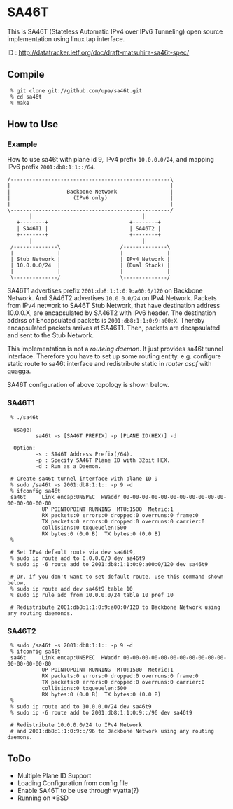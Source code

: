 SA46T
=====

This is SA46T (Stateless Automatic IPv4 over IPv6 Tunneling) open
source implementation using linux tap interface.

ID : http://datatracker.ietf.org/doc/draft-matsuhira-sa46t-spec/


Compile
-------

	 % git clone git://github.com/upa/sa46t.git
	 % cd sa46t
	 % make


How to Use
----------

### Example ###

How to use sa46t with plane id 9, IPv4 prefix `10.0.0.0/24`,
and mapping IPv6 prefix `2001:db8:1:1::/64`.

    /---------------------------------------------------\
    |                                                   |
    |                  Backbone Network                 |
    |                    (IPv6 only)                    |
    |                                                   |
    \---------------------------------------------------/
           |                                   |                
       +--------+                          +--------+            
       | SA46T1 |                          | SA46T2 |            
       +--------+                          +--------+           
           |                                   |              
     /--------------\                   /--------------\ 
     |              |                   |              |
     | Stub Network |                   | IPv4 Network |
     | 10.0.0.0/24  |                   | (Dual Stack) |
     |              |                   |              |
     \--------------/                   \--------------/


SA46T1 advertises prefix `2001:db8:1:1:0:9:a00:0/120` on Backbone
Network. And SA46T2 advertises `10.0.0.0/24` on IPv4 Network. Packets
from IPv4 network to SA46T Stub Network, that have destination address
10.0.0.X, are encapsulated by SA46T2 with IPv6 header. The destination
addrss of Encapsulated packets is `2001:db8:1:1:0:9:a00:X`. Thereby
encapsulated packets arrives at SA46T1. Then, packets are decapsulated
and sent to the Stub Network.

This implementation is not a _routeing daemon_. It just provides sa46t
tunnel interface. Therefore you have to set up some routing entity.
e.g. configure static route to sa46t interface and redistribute static
in _router ospf_ with quagga.


SA46T configuration of above topology is shown below.


### SA46T1 ###

	 % ./sa46t
	 
	  usage:
	         sa46t -s [SA46T PREFIX] -p [PLANE ID(HEX)] -d
	  
	  Option:
	         -s : SA46T Address Prefix(/64).
	         -p : Specify SA46T Plane ID with 32bit HEX.
	         -d : Run as a Daemon.
		 
	 # Create sa46t tunnel interface with plane ID 9
	 % sudo /sa46t -s 2001:db8:1:1:: -p 9 -d
	 % ifconfig sa46t
	 sa46t     Link encap:UNSPEC  HWaddr 00-00-00-00-00-00-00-00-00-00-00-00-00-00-00-00  
	           UP POINTOPOINT RUNNING  MTU:1500  Metric:1
	           RX packets:0 errors:0 dropped:0 overruns:0 frame:0
	           TX packets:0 errors:0 dropped:0 overruns:0 carrier:0
	           collisions:0 txqueuelen:500 
	           RX bytes:0 (0.0 B)  TX bytes:0 (0.0 B)
	 %
          
	 # Set IPv4 default route via dev sa46t9, 
	 % sudo ip route add to 0.0.0.0/0 dev sa46t9
	 % sudo ip -6 route add to 2001:db8:1:1:0:9:a00:0/120 dev sa46t9
          
	 # Or, if you don't want to set default route, use this command shown below,
	 % sudo ip route add dev sa46t9 table 10
	 % sudo ip rule add from 10.0.0.0/24 table 10 pref 10
	  
	 # Redistribute 2001:db8:1:1:0:9:a00:0/120 to Backbone Network using any routing daemonds.


### SA46T2 ###

	 % sudo /sa46t -s 2001:db8:1:1:: -p 9 -d
	 % ifconfig sa46t
	 sa46t     Link encap:UNSPEC  HWaddr 00-00-00-00-00-00-00-00-00-00-00-00-00-00-00-00  
	           UP POINTOPOINT RUNNING  MTU:1500  Metric:1
	           RX packets:0 errors:0 dropped:0 overruns:0 frame:0
	           TX packets:0 errors:0 dropped:0 overruns:0 carrier:0
	           collisions:0 txqueuelen:500 
	           RX bytes:0 (0.0 B)  TX bytes:0 (0.0 B)
	 %
	 % sudo ip route add to 10.0.0.0/24 dev sa46t9
	 % sudo ip -6 route add to 2001:db8:1:1:0:9::/96 dev sa46t9
	  
	 # Redistribute 10.0.0.0/24 to IPv4 Network
	 # and 2001:db8:1:1:0:9::/96 to Backbone Network using any routing daemons.


ToDo
----
- Multiple Plane ID Support
- Loading Configuration from config file
- Enable SA46T to be use through vyatta(?)
- Running on *BSD